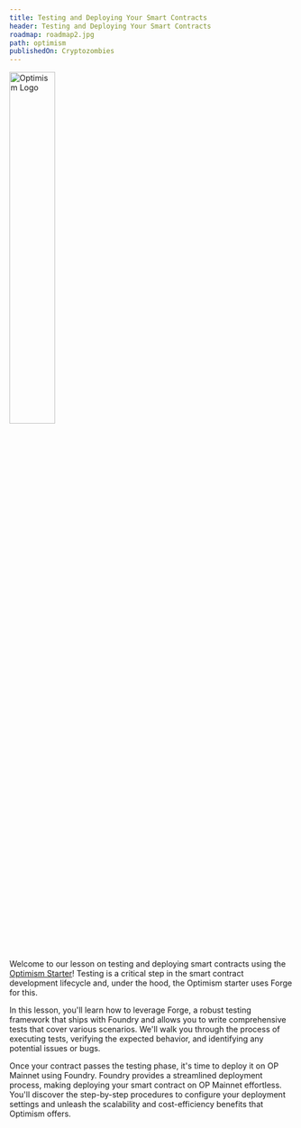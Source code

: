 ```yaml
---
title: Testing and Deploying Your Smart Contracts
header: Testing and Deploying Your Smart Contracts
roadmap: roadmap2.jpg
path: optimism
publishedOn: Cryptozombies
---
```


<img src="ASSET_PATH/static/image/lesson-26/optimism-logo.svg" alt="Optimism Logo" style="width: 40%; height: 40%">

Welcome to our lesson on testing and deploying smart contracts using the  <a href="https://github.com/ethereum-optimism/optimism-starter" target="_blank">Optimism Starter</a>! Testing is a critical step in the smart contract development lifecycle and, under the hood, the Optimism starter uses Forge for this.

In this lesson, you'll learn how to leverage Forge, a robust testing framework that ships with Foundry and allows you to write comprehensive tests that cover various scenarios. We'll walk you through the process of executing tests, verifying the expected behavior, and identifying any potential issues or bugs.

Once your contract passes the testing phase, it's time to deploy it on OP Mainnet using Foundry. Foundry provides a streamlined deployment process, making deploying your smart contract on OP Mainnet effortless. You'll discover the step-by-step procedures to configure your deployment settings and unleash the scalability and cost-efficiency benefits that Optimism offers.
